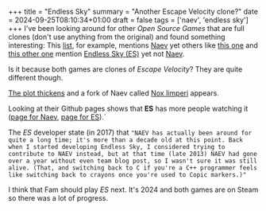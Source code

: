 +++
title = "Endless Sky"
summary = "Another Escape Velocity clone?"
date = 2024-09-25T08:10:34+01:00
draft = false
tags = ['naev', 'endless sky']
+++
I've been looking around for other *Open Source Games* that are full clones (don't use anything from the original) and found something interesting:
This [list](https://github.com/bobeff/open-source-games?tab=readme-ov-file#role-playing-games), for example, mentions [Naev](https://naev.org/) yet others like [this one](https://www.technorms.com/71807/best-open-source-games) and [this other one](https://en.wikipedia.org/wiki/List_of_open-source_video_games) mention [Endless Sky (ES)](https://endless-sky.github.io/) yet not [Naev](https://naev.org/).

Is it because both games are clones of *Escape Velocity*? They are quite different though.

[The plot thickens](https://steamcommunity.com/app/404410/discussions/0/1471967615862590161/) and a fork of Naev called [Nox Iimperi](https://github.com/Kinniken/NoxImperii) appears.

Looking at their Github pages shows that **ES** has more people watching it ([page for Naev](https://github.com/naev/naev), [page for ES](https://github.com/endless-sky/endless-sky)).´

The *ES* developer state (in 2017) that ```"NAEV has actually been around for quite a long time; it's more than a decade old at this point. Back when I started developing Endless Sky, I considered trying to contribute to NAEV instead, but at that time (late 2013) NAEV had gone over a year without even team blog post, so I wasn't sure it was still alive. (That, and switching back to C if you're a C++ programmer feels like switching back to crayons once you're used to Copic markers.)"```

I think that Fam should play *ES* next. It's 2024 and both games are on Steam so there was a lot of progress.
